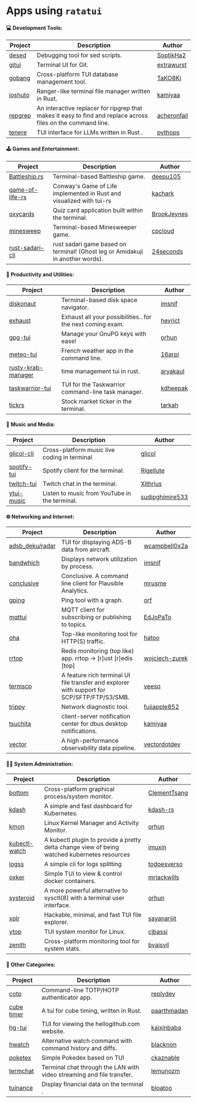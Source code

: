 # Apps using `ratatui`

#### 💻 Development Tools:

| Project                                           | Description                                                                                                  | Author                                        |
| ------------------------------------------------- | ------------------------------------------------------------------------------------------------------------ | --------------------------------------------- |
| [desed](https://github.com/SoptikHa2/desed)       | Debugging tool for sed scripts.                                                                              | [SoptikHa2](https://github.com/SoptikHa2)     |
| [gitui](https://github.com/extrawurst/gitui)      | Terminal UI for Git.                                                                                         | [extrawurst](https://github.com/extrawurst)   |
| [gobang](https://github.com/TaKO8Ki/gobang)       | Cross-platform TUI database management tool.                                                                 | [TaKO8Ki](https://github.com/TaKO8Ki)         |
| [joshuto](https://github.com/kamiyaa/joshuto)     | Ranger-like terminal file manager written in Rust.                                                           | [kamiyaa](https://github.com/kamiyaa)         |
| [repgrep](https://github.com/acheronfail/repgrep) | An interactive replacer for ripgrep that makes it easy to find and replace across files on the command line. | [acheronfail](https://github.com/acheronfail) |
| [tenere](https://github.com/pythops/tenere)       | TUI interface for LLMs written in Rust .                                                                     | [pythops](https://github.com/pythops)         |

#### 🕹️ Games and Entertainment:

| Project                                                         | Description                                                                    | Author                                        |
| --------------------------------------------------------------- | ------------------------------------------------------------------------------ | --------------------------------------------- |
| [Battleship.rs](https://github.com/deepu105/battleship-rs)      | Terminal-based Battleship game.                                                | [deepu105](https://github.com/deepu105)       |
| [game-of-life-rs](https://github.com/kachark/game-of-life-rs)   | Conway's Game of Life implemented in Rust and visualized with tui-rs           | [kachark](https://github.com/kachark)         |
| [oxycards](https://github.com/BrookJeynes/oxycards)             | Quiz card application built within the terminal.                               | [BrookJeynes](https://github.com/BrookJeynes) |
| [minesweep](https://github.com/cpcloud/minesweep-rs)            | Terminal-based Minesweeper game.                                               | [cpcloud](https://github.com/cpcloud)         |
| [rust-sadari-cli](https://github.com/24seconds/rust-sadari-cli) | rust sadari game based on terminal! (Ghost leg or Amidakuji in another words). | [24seconds](https://github.com/24seconds)     |

#### 🚀 Productivity and Utilities:

| Project                                                              | Description                                                | Author                                  |
| -------------------------------------------------------------------- | ---------------------------------------------------------- | --------------------------------------- |
| [diskonaut](https://github.com/imsnif/diskonaut)                     | Terminal-based disk space navigator.                       | [imsnif](https://github.com/imsnif)     |
| [exhaust](https://github.com/heyrict/exhaust)                        | Exhaust all your possibilities.. for the next coming exam. | [heyrict](https://github.com/heyrict)   |
| [gpg-tui](https://github.com/orhun/gpg-tui)                          | Manage your GnuPG keys with ease!                          | [orhun](https://github.com/orhun)       |
| [meteo-tui](https://github.com/16arpi/meteo-tui)                     | French weather app in the command line.                    | [16arpi](https://github.com/16arpi)     |
| [rusty-krab-manager](https://github.com/aryakaul/rusty-krab-manager) | time management tui in rust.                               | [aryakaul](https://github.com/aryakaul) |
| [taskwarrior-tui](https://github.com/kdheepak/taskwarrior-tui)       | TUI for the Taskwarrior command-line task manager.         | [kdheepak](https://github.com/kdheepak) |
| [tickrs](https://github.com/tarkah/tickrs)                           | Stock market ticker in the terminal.                       | [tarkah](https://github.com/tarkah)     |

#### 🎼 Music and Media:

| Project                                                     | Description                                   | Author                                                |
| ----------------------------------------------------------- | --------------------------------------------- | ----------------------------------------------------- |
| [glicol-cli](https://github.com/glicol/glicol-cli)          | Cross-platform music live coding in terminal  | [glicol](https://github.com/glicol)                   |
| [spotify-tui](https://github.com/Rigellute/spotify-tui)     | Spotify client for the terminal.              | [Rigellute](https://github.com/Rigellute)             |
| [twitch-tui](https://github.com/Xithrius/twitch-tui)        | Twitch chat in the terminal.                  | [Xithrius](https://github.com/Xithrius)               |
| [ytui-music](https://github.com/sudipghimire533/ytui-music) | Listen to music from YouTube in the terminal. | [sudipghimire533](https://github.com/sudipghimire533) |

#### 🌐 Networking and Internet:

| Project                                                                 | Description                                                                                 | Author                                              |
| ----------------------------------------------------------------------- | ------------------------------------------------------------------------------------------- | --------------------------------------------------- |
| [adsb_deku/radar](https://github.com/wcampbell0x2a/adsb_deku#radar-tui) | TUI for displaying ADS-B data from aircraft.                                                | [wcampbell0x2a](https://github.com/wcampbell0x2a)   |
| [bandwhich](https://github.com/imsnif/bandwhich)                        | Displays network utilization by process.                                                    | [imsnif](https://github.com/imsnif)                 |
| [conclusive](https://github.com/mrusme/conclusive)                      | Conclusive. A command line client for Plausible Analytics.                                  | [mrusme](https://github.com/mrusme)                 |
| [gping](https://github.com/orf/gping/)                                  | Ping tool with a graph.                                                                     | [orf](https://github.com/orf)                       |
| [mqttui](https://github.com/EdJoPaTo/mqttui)                            | MQTT client for subscribing or publishing to topics.                                        | [EdJoPaTo](https://github.com/EdJoPaTo)             |
| [oha](https://github.com/hatoo/oha)                                     | Top-like monitoring tool for HTTP(S) traffic.                                               | [hatoo](https://github.com/hatoo)                   |
| [rrtop](https://github.com/wojciech-zurek/rrtop)                        | Redis monitoring (top like) app. rrtop -> [r]ust [r]edis [top]                              | [wojciech-zurek](https://github.com/wojciech-zurek) |
| [termscp](https://github.com/veeso/termscp)                             | A feature rich terminal UI file transfer and explorer with support for SCP/SFTP/FTP/S3/SMB. | [veeso](https://github.com/veeso)                   |
| [trippy](https://github.com/fujiapple852/trippy)                        | Network diagnostic tool.                                                                    | [fujiapple852](https://github.com/fujiapple852)     |
| [tsuchita](https://github.com/kamiyaa/tsuchita)                         | client-server notification center for dbus desktop notifications.                           | [kamiyaa](https://github.com/kamiyaa)               |
| [vector](https://github.com/vectordotdev/vector)                        | A high-performance observability data pipeline.                                             | [vectordotdev](https://github.com/vectordotdev)     |

#### 👨‍💻 System Administration:

| Project                                                  | Description                                                                                  | Author                                          |
| -------------------------------------------------------- | -------------------------------------------------------------------------------------------- | ----------------------------------------------- |
| [bottom](https://github.com/ClementTsang/bottom)         | Cross-platform graphical process/system monitor.                                             | [ClementTsang](https://github.com/ClementTsang) |
| [kdash](https://github.com/kdash-rs/kdash)               | A simple and fast dashboard for Kubernetes.                                                  | [kdash-rs](https://github.com/kdash-rs)         |
| [kmon](https://github.com/orhun/kmon)                    | Linux Kernel Manager and Activity Monitor.                                                   | [orhun](https://github.com/orhun)               |
| [kubectl-watch](https://github.com/imuxin/kubectl-watch) | A kubectl plugin to provide a pretty delta change view of being watched kubernetes resources | [imuxin](https://github.com/imuxin)             |
| [logss](https://github.com/todoesverso/logss)            | A simple cli for logs splitting                                                              | [todoesverso](https://github.com/todoesverso)   |
| [oxker](https://github.com/mrjackwills/oxker)            | Simple TUI to view & control docker containers.                                              | [mrjackwills](https://github.com/mrjackwills)   |
| [systeroid](https://github.com/orhun/systeroid)          | A more powerful alternative to sysctl(8) with a terminal user interface.                     | [orhun](https://github.com/orhun)               |
| [xplr](https://github.com/sayanarijit/xplr)              | Hackable, minimal, and fast TUI file explorer.                                               | [sayanarijit](https://github.com/sayanarijit)   |
| [ytop](https://github.com/cjbassi/ytop)                  | TUI system monitor for Linux.                                                                | [cjbassi](https://github.com/cjbassi)           |
| [zenith](https://github.com/bvaisvil/zenith)             | Cross-platform monitoring tool for system stats.                                             | [bvaisvil](https://github.com/bvaisvil)         |

#### 🌌 Other Categories:

| Project                                           | Description                                                           | Author                                        |
| ------------------------------------------------- | --------------------------------------------------------------------- | --------------------------------------------- |
| [cotp](https://github.com/replydev/cotp)          | Command-line TOTP/HOTP authenticator app.                             | [replydev](https://github.com/replydev)       |
| [cube timer](https://github.com/paarthmadan/cube) | A tui for cube timing, written in Rust.                               | [paarthmadan](https://github.com/paarthmadan) |
| [hg-tui](https://github.com/kaixinbaba/hg-tui)    | TUI for viewing the hellogithub.com website.                          | [kaixinbaba](https://github.com/kaixinbaba)   |
| [hwatch](https://github.com/blacknon/hwatch)      | Alternative watch command with command history and diffs.             | [blacknon](https://github.com/blacknon)       |
| [poketex](https://github.com/ckaznable/poketex)   | Simple Pokedex based on TUI                                           | [ckaznable](https://github.com/ckaznable)     |
| [termchat](https://github.com/lemunozm/termchat)  | Terminal chat through the LAN with video streaming and file transfer. | [lemunozm](https://github.com/lemunozm)       |
| [tuinance](https://github.com/bloatoo/tuinance)   | Display financial data on the terminal .                              | [bloatoo](https://github.com/bloatoo)         |
